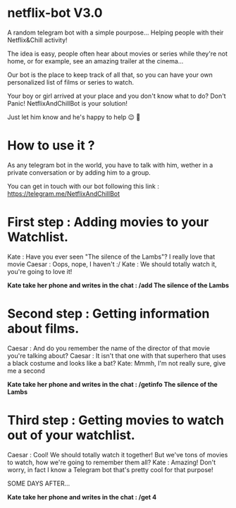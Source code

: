 # netflix-bot V3.0

A random telegram bot with a simple pourpose... Helping people with their Netflix&Chill activity!

The idea is easy, people often hear about movies or series while they're not home, or for example, see an amazing trailer at the cinema...

Our bot is the place to keep track of all that, so you can have your own personalized list of films or series to watch.

Your boy or girl arrived at your place and you don't know what to do? Don't Panic! NetflixAndChillBot is your solution!

Just let him know and he's happy to help :wink: :movie_camera:

# How to use it ?

As any telegram bot in the world, you have to talk with him, wether in a private conversation or  by adding him to a group.

You can get in touch with our bot following this link : https://telegram.me/NetflixAndChillBot


# First step : Adding movies to your Watchlist.

 Kate : Have you ever seen "The silence of the Lambs"? I really love that movie
 Caesar : Oops, nope, I haven't :/
 Kate : We should totally watch it, you're going to love it!
 
__Kate take her phone and writes in the chat : /add The silence of the Lambs__ 
 
 # Second step : Getting information about films.
 
 Caesar : And do you remember the name of the director of that movie you're talking about?
 Caesar : It isn't that one with that superhero that uses a black costume and looks like a bat?
 Kate: Mmmh, I'm not really sure, give me a second
 
 __Kate take her phone and writes in the chat : /getinfo The silence of the Lambs__ 
 
 # Third step : Getting movies to watch out of your watchlist.

 Caesar : Cool! We should totally watch it together! But we've tons of movies to watch, how we're going to remember them all?
 Kate : Amazing! Don't worry, in fact I know a Telegram bot that's pretty cool for that purpose!
 
 SOME DAYS AFTER...
 
 __Kate take her phone and writes in the chat : /get 4__
